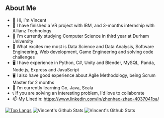 ## About Me

- 👋 Hi, I’m Vincent
- 🔭 I have finished a VR project with IBM, and 3-months internship with Allianz Technology
- 📖 I'm currently studying Computer Science in third year at Durham University
- 👀 What excites me most is Data Science and Data Analysis, Software Engineering, Web development, Game Engineering and solving code challenges
- 🖥 I have experience in Python, C#, Unity and Blender, MySQL, Panda, Node.js, Express and JavaScript
- 🖥 I also have good experience about Agile Methodology, being Scrum Master for 2 months
- 🌱 I’m currently learning Go, Java, Scala
- 📞 If you are solving an interesting problem, I'd love to collaborate
- 📫 My LinedIn: https://www.linkedin.com/in/zhenhao-zhao-4037041ba/

[![Top Langs](https://github-readme-stats.vercel.app/api/top-langs/?username=incent-Zhenhao-ZHAO&langs_count=8)](https://github.com/anuraghazra/github-readme-stats)
<img alt="Vincent's Github Stats" align="centre" src="https://github-readme-stats.vercel.app/api?username=Vincent-Zhenhao-ZHAO&count_private=true&show_icons=true&theme=black&hide_border=true"/>
<img alt="Vincent's Github Stats" align="centre" src="https://github-readme-stats.vercel.app/api/top-langs/?username=Vincent-Zhenhao-ZHAO&hide=C%23,shaderlab,hlsl,shell,jupyter%20notebook,html,css,makefile&langs_count=6&layout=compact"/>


